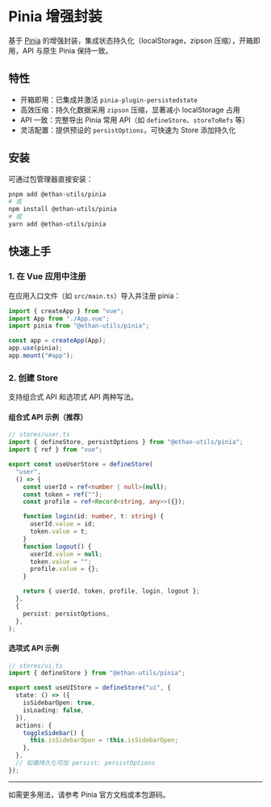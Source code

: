 # Pinia 增强封装

基于 [Pinia](https://pinia.vuejs.org/) 的增强封装，集成状态持久化（localStorage，zipson 压缩），开箱即用，API 与原生 Pinia 保持一致。

## 特性

- 开箱即用：已集成并激活 `pinia-plugin-persistedstate`
- 高效压缩：持久化数据采用 `zipson` 压缩，显著减小 localStorage 占用
- API 一致：完整导出 Pinia 常用 API（如 `defineStore`、`storeToRefs` 等）
- 灵活配置：提供预设的 `persistOptions`，可快速为 Store 添加持久化

## 安装

可通过包管理器直接安装：

```bash
pnpm add @ethan-utils/pinia
# 或
npm install @ethan-utils/pinia
# 或
yarn add @ethan-utils/pinia
```

## 快速上手

### 1. 在 Vue 应用中注册

在应用入口文件（如 `src/main.ts`）导入并注册 pinia：

```typescript
import { createApp } from "vue";
import App from "./App.vue";
import pinia from "@ethan-utils/pinia";

const app = createApp(App);
app.use(pinia);
app.mount("#app");
```

### 2. 创建 Store

支持组合式 API 和选项式 API 两种写法。

#### 组合式 API 示例（推荐）

```typescript
// stores/user.ts
import { defineStore, persistOptions } from "@ethan-utils/pinia";
import { ref } from "vue";

export const useUserStore = defineStore(
  "user",
  () => {
    const userId = ref<number | null>(null);
    const token = ref("");
    const profile = ref<Record<string, any>>({});

    function login(id: number, t: string) {
      userId.value = id;
      token.value = t;
    }
    function logout() {
      userId.value = null;
      token.value = "";
      profile.value = {};
    }

    return { userId, token, profile, login, logout };
  },
  {
    persist: persistOptions,
  },
);
```

#### 选项式 API 示例

```typescript
// stores/ui.ts
import { defineStore } from "@ethan-utils/pinia";

export const useUIStore = defineStore("ui", {
  state: () => ({
    isSidebarOpen: true,
    isLoading: false,
  }),
  actions: {
    toggleSidebar() {
      this.isSidebarOpen = !this.isSidebarOpen;
    },
  },
  // 如需持久化可加 persist: persistOptions
});
```

---

如需更多用法，请参考 Pinia 官方文档或本包源码。
